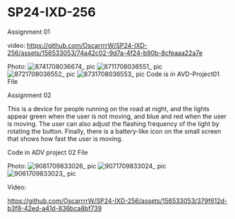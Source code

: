 # SP24-IXD-256
Assignment 01

video:
https://github.com/OscarrrrW/SP24-IXD-256/assets/156533053/74a42c02-9d7a-4f24-b90b-8cfeaaa22a7e

Photo:
![8741708036674_ pic](https://github.com/OscarrrrW/SP24-IXD-256/assets/156533053/af45560d-4072-4139-9ff1-ad5a1c059a50)
![8711708036551_ pic](https://github.com/OscarrrrW/SP24-IXD-256/assets/156533053/98ec68df-6cd4-4958-822d-7769b47b94c1)
![8721708036552_ pic](https://github.com/OscarrrrW/SP24-IXD-256/assets/156533053/06cf404f-ce45-40dc-b5d2-f998ad2cae44)
![8731708036553_ pic](https://github.com/OscarrrrW/SP24-IXD-256/assets/156533053/17f7c4a9-9934-4101-be03-f8b6fc6187a0)
Code is in AVD-Project01 File

Assignment 02

This is a device for people running on the road at night, and the lights appear green when the user is not moving, and blue and red when the user is moving. The user can also adjust the flashing frequency of the light by rotating the button. Finally, there is a battery-like icon on the small screen that shows how fast the user is moving.

Code in ADV project 02 File

Photo: 
![9081709833026_ pic](https://github.com/OscarrrrW/SP24-IXD-256/assets/156533053/0c7787fb-ab22-41ca-9181-d81f2afac79c)
![9071709833024_ pic](https://github.com/OscarrrrW/SP24-IXD-256/assets/156533053/fa0f1e64-833c-49e3-8717-82e44af1a559)
![9061709833023_ pic](https://github.com/OscarrrrW/SP24-IXD-256/assets/156533053/443890cc-702c-44b1-a4db-962a658427a3)

Video:


https://github.com/OscarrrrW/SP24-IXD-256/assets/156533053/379f612d-b3f8-42ed-a41d-836bca8bf739

